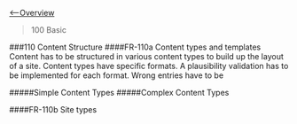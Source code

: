 [<--Overview](https://github.com/massiveart/sulu-docs/blob/master/system-requirements/overview.md)

> 100 Basic

###110 Content Structure
####FR-110a Content types and templates
Content has to be structured in various content types to build up the layout of a site. Content types have specific formats. A plausibility validation has to be implemented for each format. Wrong entries have to be 


#####Simple Content Types
#####Complex Content Types

####FR-110b Site types